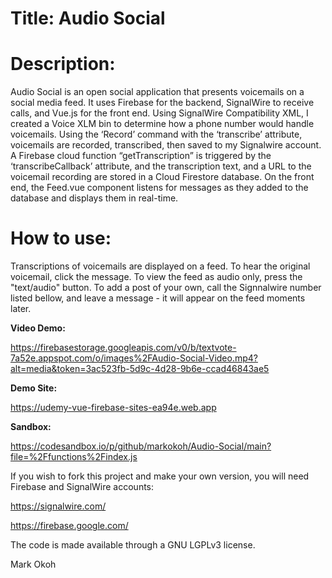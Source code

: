 <!-- @format -->

# Title: Audio Social

# Description:

Audio Social is an open social application that presents voicemails on a social media feed. It uses Firebase for the backend, SignalWire to receive calls, and Vue.js for the front end. Using SignalWire Compatibility XML, I created a Voice XLM bin to determine how a phone number would handle voicemails. Using the ‘Record’ command with the ‘transcribe’ attribute, voicemails are recorded, transcribed, then saved to my Signalwire account. A Firebase cloud function “getTranscription” is triggered by the ‘transcribeCallback’ attribute, and the transcription text, and a URL to the voicemail recording are stored in a Cloud Firestore database. On the front end, the Feed.vue component listens for messages as they added to the database and displays them in real-time.

# How to use:

Transcriptions of voicemails are displayed on a feed. To hear the original voicemail, click the message. To view the feed as audio only, press the "text/audio" button. To add a post of your own, call the Signnalwire number listed bellow, and leave a message - it will appear on the feed moments later.

**Video Demo:**

https://firebasestorage.googleapis.com/v0/b/textvote-7a52e.appspot.com/o/images%2FAudio-Social-Video.mp4?alt=media&token=3ac523fb-5d9c-4d28-9b6e-ccad46843ae5

**Demo Site:**

https://udemy-vue-firebase-sites-ea94e.web.app

**Sandbox:**

https://codesandbox.io/p/github/markokoh/Audio-Social/main?file=%2Ffunctions%2Findex.js

If you wish to fork this project and make your own version, you will need Firebase and SignalWire accounts:

https://signalwire.com/

https://firebase.google.com/

The code is made available through a GNU LGPLv3 license.

Mark Okoh
